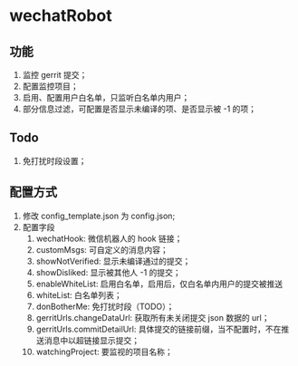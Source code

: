 # wechatRobot
## 功能
1. 监控 gerrit 提交；
2. 配置监控项目；
3. 启用、配置用户白名单，只监听白名单内用户；
4. 部分信息过滤，可配置是否显示未编译的项、是否显示被 -1 的项；

## Todo
1. 免打扰时段设置；

## 配置方式

1. 修改 config_template.json 为 config.json;
2. 配置字段
   1. wechatHook: 微信机器人的 hook 链接；
   2. customMsgs: 可自定义的消息内容；
   3. showNotVerified: 显示未编译通过的提交；
   4. showDisliked: 显示被其他人 -1 的提交；
   5. enableWhiteList: 启用白名单，启用后，仅白名单内用户的提交被推送
   6. whiteList: 白名单列表；
   7. donBotherMe: 免打扰时段（TODO）；
   8. gerritUrls.changeDataUrl: 获取所有未关闭提交 json 数据的 url；
   9. gerritUrls.commitDetailUrl: 具体提交的链接前缀，当不配置时，不在推送消息中以超链接显示提交；
   10. watchingProject: 要监视的项目名称；